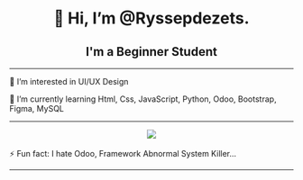 <h1 align="center">
👋 Hi, I’m @Ryssepdezets.
</h1>

<h2 align="center">I'm a Beginner Student </h2>

<hr/>

<div align="left">


👀 I’m interested in UI/UX Design

🌱 I’m currently learning Html, Css, JavaScript, Python, Odoo, Bootstrap, Figma, MySQL
<hr/><div align="Center"><img src="https://skillicons.dev/icons?i=vscode,html,css,javascript,python,bootstrap,postgres,figma,mysql" /> <br><br> </div>
⚡ Fun fact: I hate Odoo, Framework Abnormal System Killer...
<hr/>
 </div>
